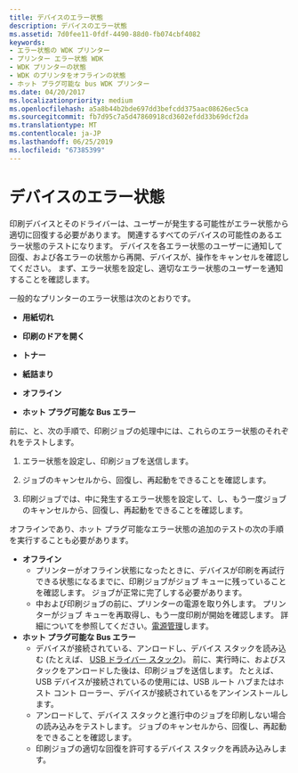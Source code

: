 ```yaml
---
title: デバイスのエラー状態
description: デバイスのエラー状態
ms.assetid: 7d0fee11-0fdf-4490-88d0-fb074cbf4082
keywords:
- エラー状態の WDK プリンター
- プリンター エラー状態 WDK
- WDK プリンターの状態
- WDK のプリンタをオフラインの状態
- ホット プラグ可能な bus WDK プリンター
ms.date: 04/20/2017
ms.localizationpriority: medium
ms.openlocfilehash: a5a8b44b2bde697dd3befcdd375aac08626ec5ca
ms.sourcegitcommit: fb7d95c7a5d47860918cd3602efdd33b69dcf2da
ms.translationtype: MT
ms.contentlocale: ja-JP
ms.lasthandoff: 06/25/2019
ms.locfileid: "67385399"
---
```

# <a name="device-error-states"></a>デバイスのエラー状態


印刷デバイスとそのドライバーは、ユーザーが発生する可能性がエラー状態から適切に回復する必要があります。 関連するすべてのデバイスの可能性のあるエラー状態のテストになります。 デバイスを各エラー状態のユーザーに通知して回復、および各エラーの状態から再開、デバイスが、操作をキャンセルを確認してください。 まず、エラー状態を設定し、適切なエラー状態のユーザーを通知することを確認します。

一般的なプリンターのエラー状態は次のとおりです。

-   **用紙切れ**

-   **印刷のドアを開く**

-   **トナー**

-   **紙詰まり**

-   **オフライン**

-   **ホット プラグ可能な Bus エラー**

前に、と、次の手順で、印刷ジョブの処理中には、これらのエラー状態のそれぞれをテストします。

1.  エラー状態を設定し、印刷ジョブを送信します。

2.  ジョブのキャンセルから、回復し、再起動をできることを確認します。

3.  印刷ジョブでは、中に発生するエラー状態を設定して、し、もう一度ジョブのキャンセルから、回復し、再起動をできることを確認します。

オフラインであり、ホット プラグ可能なエラー状態の追加のテストの次の手順を実行することも必要があります。

-   **オフライン**
    -   プリンターがオフライン状態になったときに、デバイスが印刷を再試行できる状態になるまでに、印刷ジョブがジョブ キューに残っていることを確認します。 ジョブが正常に完了しする必要があります。
    -   中および印刷ジョブの前に、プリンターの電源を取り外します。 プリンターがジョブ キューを再取得し、もう一度印刷が開始を確認します。 詳細についてを参照してください。[電源管理](power-management.md)します。
-   **ホット プラグ可能な Bus エラー**
    -   デバイスが接続されている、アンロードし、デバイス スタックを読み込む (たとえば、 [USB ドライバー スタック](https://docs.microsoft.com/windows-hardware/drivers/ddi/content/index))。 前に、実行時に、およびスタックをアンロードした後は、印刷ジョブを送信します。 たとえば、USB デバイスが接続されているの使用には、USB ルート ハブまたはホスト コント ローラー、デバイスが接続されているをアンインストールします。
    -   アンロードして、デバイス スタックと進行中のジョブを印刷しない場合の読み込みをテストします。 ジョブのキャンセルから、回復し、再起動をできることを確認します。
    -   印刷ジョブの適切な回復を許可するデバイス スタックを再読み込みします。

 

 




